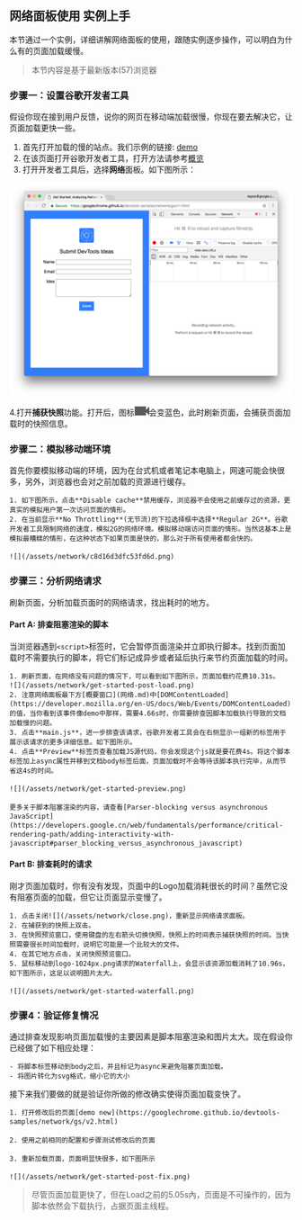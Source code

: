 ## 网络面板使用 实例上手

本节通过一个实例，详细讲解网络面板的使用，跟随实例逐步操作，可以明白为什么有的页面加载缓慢。

> 本节内容是基于最新版本(57)浏览器

### 步骤一：设置谷歌开发者工具

假设你现在接到用户反馈，说你的网页在移动端加载很慢，你现在要去解决它，让页面加载更快一些。

1. 首先打开加载的慢的站点。我们示例的链接: [demo](https://googlechrome.github.io/devtools-samples/network/gs/v1.html)
2. 在该页面打开谷歌开发者工具，打开方法请参考[概览](概览.md)
3. 打开开发者工具后，选择**网络**面板。如下图所示：

![](/assets/network/get-started-network-panel.png)

4.打开**捕获快照**功能。打开后，图标![](/assets/network/capture-screenshots.png)会变蓝色，此时刷新页面，会捕获页面加载时的快照信息。
    
### 步骤二：模拟移动端环境

首先你要模拟移动端的环境，因为在台式机或者笔记本电脑上，网速可能会快很多，另外，浏览器也会对之前加载的资源进行缓存。

    1. 如下图所示，点击**Disable cache**禁用缓存，浏览器不会使用之前缓存过的资源，更真实的模拟用户第一次访问页面的情形。
    2. 在当前显示**No Throttling**(无节流)的下拉选择框中选择**Regular 2G**。谷歌开发者工具限制网络的速度，模拟2G的网络环境。模拟移动端访问页面的情形。当然这基本上是模拟最糟糕的情形，在这种状态下如果页面是快的，那么对于所有使用者都会快的。
    
    ![](/assets/network/c8d16d3dfc53fd6d.png)
    
### 步骤三：分析网络请求

刷新页面，分析加载页面时的网络请求，找出耗时的地方。

#### Part A: 排查阻塞渲染的脚本

当浏览器遇到```<script>```标签时，它会暂停页面渲染并立即执行脚本。找到页面加载时不需要执行的脚本，将它们标记成异步或者延后执行来节约页面加载的时间。

    1. 刷新页面，在网络没有问题的情况下，可以看到如下图所示，页面加载约花费10.31s。
    ![](/assets/network/get-started-post-load.png)  
    2. 注意网络面板最下方[概要窗口](网络.md)中[DOMContentLoaded](https://developer.mozilla.org/en-US/docs/Web/Events/DOMContentLoaded)的值，当你看到该事件像demo中那样，需要4.66s时，你需要排查因脚本加载执行导致的文档加载慢的问题。
    3. 点击**main.js**，进一步排查该请求，谷歌开发者工具会在右侧显示一组新的标签用于展示该请求的更多详细信息。如下图所示。
    4. 点击**Preview**标签页查看加载JS源代码，你会发现这个js就是要花费4s。将这个脚本标签加上async属性并移到文档body标签后面，页面加载时不会等待该脚本执行完毕，从而节省这4s的时间。
    
    ![](/assets/network/get-started-preview.png)
    
    更多关于脚本阻塞渲染的内容，请查看[Parser-blocking versus asynchronous JavaScript](https://developers.google.cn/web/fundamentals/performance/critical-rendering-path/adding-interactivity-with-javascript#parser_blocking_versus_asynchronous_javascript)
    
#### Part B: 排查耗时的请求

刚才页面加载时，你有没有发现，页面中的Logo加载消耗很长的时间？虽然它没有阻塞页面的加载，但它让页面显示变慢了。
    
    1. 点击关闭![](/assets/network/close.png)，重新显示网络请求面板。
    2. 在捕获到的快照上双击。
    3. 在快照预览窗口，使用键盘的左右箭头切换快照，快照上的时间表示捕获快照的时间。当快照需要很长时间加载时，说明它可能是一个比较大的文件。
    4. 在其它地方点击，关闭快照预览窗口。
    5. 鼠标移动到logo-1024px.png请求的Waterfall上，会显示该资源加载消耗了10.96s，如下图所示，这足以说明图片太大。
    
    ![](/assets/network/get-started-waterfall.png)
    
### 步骤4：验证修复情况

通过排查发现影响页面加载慢的主要因素是脚本阻塞渲染和图片太大。现在假设你已经做了如下相应处理：

    - 将脚本标签移动到body之后，并且标记为async来避免阻塞页面加载。
    - 将图片转化为svg格式，缩小它的大小
    
接下来我们要做的就是验证你所做的修改确实使得页面加载变快了。

    1. 打开修改后的页面[demo new](https://googlechrome.github.io/devtools-samples/network/gs/v2.html)
    
    2. 使用之前相同的配置和步骤测试修改后的页面
    
    3. 重新加载页面，页面明显快很多，如下图所示
    
    ![](/assets/network/get-started-post-fix.png)
    
> 尽管页面加载更快了，但在Load之前的5.05s內，页面是不可操作的，因为脚本依然会下载执行，占据页面主线程。


    
